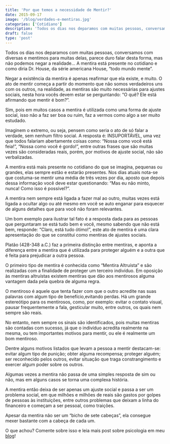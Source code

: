 ```yaml
---
title: 'Por que temos a necessidade de Mentir?'
date: 2015-09-17
image: '/blog/verdades-e-mentiras.jpg'
categories: ['Cotidiano']
description: 'Todos os dias nos deparamos com muitas pessoas, conversamos com diversas e mentimos para muitas delas...Mas porque temos a necessidade de mentir?'
draft: false
type: 'post'
---
```


Todos os dias nos deparamos com muitas pessoas, conversamos com diversas e mentimos para muitas delas, parece duro falar desta forma, mas não podemos negar a realidade… A mentira está presente no cotidiano e como diria Dr. House, da série americana House, “todo mundo mente”.

Negar a existência da mentira é apenas reafirmar que ela existe, e muito. O ato de mentir começa a partir do momento que não somos verdadeiros uns com os outros, na realidade, as mentiras são muito necessárias para ajustes sociais, nesta hora vocês devem estar se perguntando: “O quê? Ele está afirmando que mentir é bom?”.

Sim, pois em muitos casos a mentira é utilizada como uma forma de ajuste social, isso não a faz ser boa ou ruim, faz a vermos como algo a ser muito estudado.

Imaginem o extremo, ou seja, pensem como seria o ato de só falar a verdade, sem nenhum filtro social. A resposta é: INSUPORTÁVEL, uma vez que todos falariam abertamente coisas como: “Nossa como você está feia!”, “Nossa como você é gordo!”, entre outras frases que são muitas vezes são consideradas reais, porém, por motivos de ajuste social, não são verbalizadas.

A mentira está mais presente no cotidiano do que se imagina, pequenas ou grandes, elas sempre estão e estarão presentes. Nos dias atuais nota-se que costuma-se mentir uma média de três vezes por dia, aposto que depois dessa informação você deve estar questionando: “Mas eu não minto, nunca! Como isso é possível?”.

A mentira nem sempre está ligada a fazer mal ao outro, muitas vezes está ligada a ocultar algo ou até mesmo em você se auto enganar para esquecer de alguns detalhes que para você não foram relevantes.

Um bom exemplo para ilustrar tal fato é a resposta dada para as pessoas que perguntaram se está tudo bem e você, mesmo sabendo que não está bem, responde: “Claro, está tudo ótimo!”, este ato de mentira é uma clara apresentação do que se constitui como mentiras de ajustes sociais.

Platão (428-348 a.C.) faz a primeira distinção entre mentiras, e aponta a diferença entre a mentira que é utilizada para proteger alguém e a outra que é feita para prejudicar a outra pessoa.

O primeiro tipo de mentira é conhecida como “Mentira Altruísta” e são realizadas com a finalidade de proteger um terceiro indivíduo. Em oposição às mentiras altruístas existem mentiras que dão aos mentirosos alguma vantagem dada pela quebra de alguma regra.

O mentiroso é aquele que tenta fazer com que o outro acredite nas suas palavras com algum tipo de benefício,evitando perdas. Há um grande estereótipo para os mentirosos, como, por exemplo: evitar o contato visual, pausar frequentemente a fala, gesticular muito, entre outros, os quais nem sempre são reais.

No entanto, nem sempre os sinais são identificados, pois muitas mentiras são contadas com sucesso, já que o indivíduo acredita realmente na mesma, ou tem importantes motivos para mentir, ou ele é realmente um bom mentiroso.

Dentre alguns motivos listados que levam a pessoa a mentir destacam-se: evitar algum tipo de punição; obter alguma recompensa; proteger alguém; ser reconhecido pelos outros, evitar situação que traga constrangimento e exercer algum poder sobre os outros.

Algumas vezes a mentira não passa de uma simples resposta de sim ou não, mas em alguns casos se torna uma complexa história.

A mentira então deixa de ser apenas um ajuste social e passa a ser um problema social, em que milhões e milhões de reais são gastos por golpes de pessoas às instituições, entre outros problemas que deixam a linha do financeiro e começam a ser pessoal, como traições.

Apesar da mentira não ser um “bicho de sete cabeças”, ela consegue mexer bastante com a cabeça de cada um.

O que achou? Comente sobre isso e leia mais post sobre psicologia em meu [blog](/blog/)!
